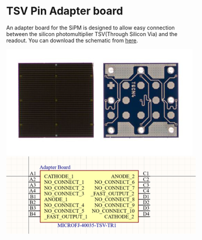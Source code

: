 # TSV Pin Adapter board

An adapter board for the SiPM is designed to allow easy connection between the silicon photomultiplier TSV(Through Silicon Via) and the readout. You can download the schematic from [here](doc/Sheet_SiPM.SchDoc).


![](images/tsv.png)
![](images/adapter.png)

